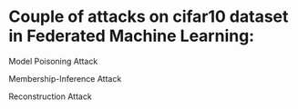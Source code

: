 # Couple of attacks on cifar10 dataset in Federated Machine Learning:
Model Poisoning Attack

Membership-Inference Attack

Reconstruction Attack

